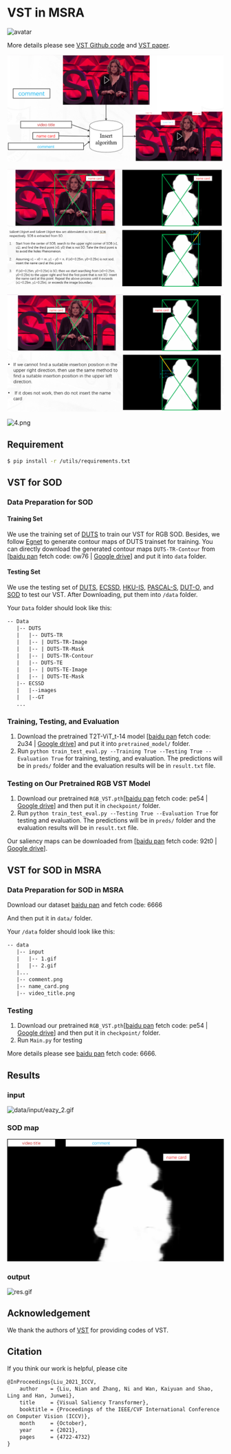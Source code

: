 # VST in MSRA

![avatar](https://github.com/nnizhang/VST/raw/main/Network.png)

More details please see [VST Github code](https://github.com/nnizhang/VST) and [VST paper](https://scholar.google.co.uk/scholar?hl=en&as_sdt=0%2C5&q=Visual+Saliency+Transformer&btnG=).


![1.png](pic/1.png)

![2.png](pic/2.png)

![3.png](pic/3.png)

![4.png](pic/4.png)


## Requirement

```sh
$ pip install -r /utils/requirements.txt
```

## VST for SOD

### Data Preparation for SOD

#### Training Set

We use the training set of [DUTS](http://saliencydetection.net/duts/) to train our VST for RGB SOD. Besides, we follow [Egnet](https://github.com/JXingZhao/EGNet) to generate contour maps of DUTS trainset for training. You can directly download the generated contour maps `DUTS-TR-Contour` from [[baidu pan](https://pan.baidu.com/s/17OnUi09YuOOq23xNrdYCLQ) fetch code: ow76 | [Google drive](https://drive.google.com/file/d/1NizY8WZSz-5i5KV7bATODi76fovrLuVf/view?usp=sharing)] and put it into `data` folder.

#### Testing Set

We use the testing set of [DUTS](http://saliencydetection.net/duts/), [ECSSD](http://www.cse.cuhk.edu.hk/leojia/projects/hsaliency/dataset.html), [HKU-IS](https://i.cs.hku.hk/~gbli/deep_saliency.html), [PASCAL-S](http://cbi.gatech.edu/salobj/), [DUT-O](http://saliencydetection.net/dut-omron/), and [SOD](http://elderlab.yorku.ca/SOD.) to test our VST. After Downloading, put them into `/data` folder.

Your `Data` folder should look like this:

```
-- Data
   |-- DUTS
   |   |-- DUTS-TR
   |   |-- | DUTS-TR-Image
   |   |-- | DUTS-TR-Mask
   |   |-- | DUTS-TR-Contour
   |   |-- DUTS-TE
   |   |-- | DUTS-TE-Image
   |   |-- | DUTS-TE-Mask
   |-- ECSSD
   |   |--images
   |   |--GT
   ...
```

### Training, Testing, and Evaluation

1. Download the pretrained T2T-ViT_t-14 model [[baidu pan](https://pan.baidu.com/s/1adESOUSpErZEceyLIoNOxQ) fetch code: 2u34 | [Google drive](https://drive.google.com/file/d/1R63FUPy0xSybULqpQK6_CTn3QgNog32h/view?usp=sharing)] and put it into `pretrained_model/` folder.
2. Run `python train_test_eval.py --Training True --Testing True --Evaluation True` for training, testing, and evaluation. The predictions will be in `preds/` folder and the evaluation results will be in `result.txt` file.

### Testing on Our Pretrained RGB VST Model

1. Download our pretrained `RGB_VST.pth`[[baidu pan](https://pan.baidu.com/s/1oVeMDmffc8M1RgRUbZEdpQ) fetch code: pe54 | [Google drive](https://drive.google.com/file/d/1tZ3tQkQ7jlDDfF-_ZROnEZg44MaNQFMc/view?usp=sharing)] and then put it in `checkpoint/` folder.
2. Run `python train_test_eval.py --Testing True --Evaluation True` for testing and evaluation. The predictions will be in `preds/` folder and the evaluation results will be in `result.txt` file.

Our saliency maps can be downloaded from [[baidu pan](https://pan.baidu.com/s/1CDkCjq9fRvOHLou9S9oGiA) fetch code: 92t0 | [Google drive](https://drive.google.com/file/d/1T4zDvBobQdT7L7i0HijOZSMfTS5hK-Ec/view?usp=sharing)].

## VST for SOD in MSRA

### Data Preparation for SOD in MSRA

Download our dataset [baidu pan](https://pan.baidu.com/s/16ji6NtkVpXP0nwHsMte-sQ?pwd=6666 ) and fetch code: 6666

And then put it in `data/` folder.

Your `/data` folder should look like this:

```
-- data
   |-- input
   |   |-- 1.gif
   |   |-- 2.gif
   |...
   |-- comment.png
   |-- name_card.png
   |-- video_title.png
```

### Testing

1. Download our pretrained `RGB_VST.pth`[[baidu pan](https://pan.baidu.com/s/1oVeMDmffc8M1RgRUbZEdpQ) fetch code: pe54 | [Google drive](https://drive.google.com/file/d/1tZ3tQkQ7jlDDfF-_ZROnEZg44MaNQFMc/view?usp=sharing)] and then put it in `checkpoint/` folder.
2. Run `Main.py` for testing 

More details please see [baidu pan](https://pan.baidu.com/s/14BWB2OYqsRxTJJ4h81u_gw?pwd=6666) fetch code: 6666.

## Results

### input

![data/input/eazy_2.gif](data/input/eazy_2.gif)

### SOD map

![data/res/eazy_2/eazy_2.gif](data/res/eazy_2/eazy_2.gif)

### output

![res.gif](pic/res.gif)

## Acknowledgement

We thank the authors of [VST](https://github.com/nnizhang/VST) for providing codes of VST.

## Citation

If you think our work is helpful, please cite

```
@InProceedings{Liu_2021_ICCV,
    author    = {Liu, Nian and Zhang, Ni and Wan, Kaiyuan and Shao, Ling and Han, Junwei},
    title     = {Visual Saliency Transformer},
    booktitle = {Proceedings of the IEEE/CVF International Conference on Computer Vision (ICCV)},
    month     = {October},
    year      = {2021},
    pages     = {4722-4732}
}
```